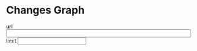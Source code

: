 # Changes Graph

<lively-import src="_navigation.html"></lively-import>

<div>
url <input style="width:500px" id="url" value=""><br>
limit <input id="limit">
</div>

<script>
  import Paths from "src/client/paths.js"
  import moment from "src/external/moment.js";  
  import diff from 'src/external/diff-match-patch.js';
  import AnsiColorFilter from "src/external/ansi-to-html.js"
  
  
  
  class ChangesGraph {

    static connectInput(element, initValue, update) {
      element.value = initValue
      element.addEventListener("change", function(evt) {
          update(this.value)
      })
    }
    
    static query(query) {
      return lively.query(this.ctx, query)
    }
    
    static async create(ctx) {
      this.ctx = ctx
  
      var dmp = new diff.diff_match_patch();

      var baseUrl = lively4url + "/"

      var url = "https://lively-kernel.org/lively4/lively4-jens/src/client/auth-dropbox.js"

      this.query("input#url").value = url

      var limitElement = this.query("input#limit")
      
      limitElement.value = 200
      
      var urlElement = this.query("input#url")

      var container = this.query("lively-container");
    
      var graphviz = await (<graphviz-dot></graphviz-dot>)
      var livelySync = await (<lively-sync></lively-sync>)

      livelySync.setRepository(lively4url.replace(/.*\//,""))


      var limit = Number(limitElement.value)
      limitElement.addEventListener("change", function(evt) {
          limit = Number(this.value)
          updateTable() // on Enter
        //}
      });

      urlElement.addEventListener("change", function(evt) {
          url = this.value
          updateTable() // on Enter
        //}
      });

      var data   
      var baseData 
      var baseDataMap
      var baseDataChildrenMap

      var changes

      var updateTable = async () => {

        details.innerHTML = ""

        // we need the whole graph to get the topology straight...
        baseData = (await lively.files.loadVersions(baseUrl, true).then(r => r.json())).versions

        baseDataMap = new Map()
        baseDataChildrenMap = new Map()
        baseData.forEach(ea => {
          if (ea) {
            baseDataMap.set(ea.version, ea)      

            if (ea.parents) {
              ea.parents.split(" ").forEach(eaParent => {
                var children = baseDataChildrenMap.get(eaParent) || []
                children.push(ea.version)
                baseDataChildrenMap.set(eaParent, children)
              })
            }
          }
        })

        // get data
        data = (await lively.files.loadVersions(url, true).then(r => r.json())).versions
        data = data.filter(ea => ea && ea.version) // cleanup

        data = data.slice(0, limit)
        changes = new Map()


        var fullNodes = new Set()
        var parents = new Set()

        var DashedEdgeStyle = `[color="gray" style="dashed" arrowhead="open" arrowsize=.7]`


        var edges = new Set()
        var nodes = []
        var selectedChange 
        var selectedNode 

        function key(id) {
          return "_" + id.replace(/[^a-z0-9A-Z_]/g,"")
        }

        function addEdge(a , b, style="") {
          edges.add(key(a)  + " -> " +  key(b) + style)
        }

        data.forEach(ea => {
          var version = ea.version
          changes.set(key(version), ea)
          nodes.push(key(version) + `[shape=box fontsize="8" fontname="helvetica" label="${
            ea.version + " " + ea.author + "\n" + 
            moment(ea.date).format("YYYY-MM-DD hh:mm:ss") + "\n" + 
            ea.comment.slice(0,200)
          }"]`)
          fullNodes.add(version)
        })

        data.forEach(ea => {
          var version = ea.version
          if (ea.parents) {        
            ea.parents.split(" ").forEach(eaParent => {
              var style = `[color="gray50" arrowhead="open" arrowsize=.7]`
              if (!fullNodes.has(eaParent)) {
                style = DashedEdgeStyle
              }
              addEdge(version, eaParent, style)  
              parents.add(eaParent)
            })
          }
        })


        var tanglingParents = [...parents].filter(ea => !fullNodes.has(ea))
        tanglingParents.forEach(ea => {
          nodes.push(key(ea) + `[shape=rectangle style="dashed" fontsize="8" fontcolor="gray" color="gray" fontname="helvetica" label="${ea}" ]`)
        })


        tanglingParents.forEach(ea => {
          var path = findConnectingPath(ea)
          if (path) {
            console.log("FOUND " + path)
            addShortPath(path)
          } else {
            console.log("nothing found for" + ea)
          }
        })

        function findConnectingPath(version, path, depth=0, visited=new Set()) {
          if (!version) throw new Error("version missing")
          if (visited.has(version))  return
          visited.add(version)
          if (depth > 10000) {
            // addEdges(path)
            // console.log("stop search at depth " + depth + " path: ", path)
            return null
          }
          if (!path) path = [version]
          // console.log("findConnectionPath ", version, path)
          var change = baseDataMap.get(version)
          if (!change) {
            debugger
            return // nothing found? should this happen
          }
          var parents = change.parents.split(" ")
          for(var eaParentVersion of parents) {
            if (fullNodes.has(eaParentVersion) ) {
              return path.concat([eaParentVersion]) // found something!
            } else {
              // depth first search
              var found = eaParentVersion && findConnectingPath(eaParentVersion, path.concat([eaParentVersion]), depth + 1, visited)
              if (found) {
                // console.log("found ... " + found)
                return found 
              }
            }
          }
          return null
        }

        function addEdges(path) {
          var lastVersion
          path.forEach(ea => {
            if (ea && lastVersion) {
              addEdge(lastVersion, ea)
            }
            lastVersion = ea
          })
        }

        function addShortPath(path) {
          addEdge(path.first, path.last,  DashedEdgeStyle)
          // var shortCut = ""+path.first + "_TO_" + path.last
          // addEdge(path.first, shortCut)
          // addEdge(shortCut, path.last)
        }


        graphviz.innerHTML = `<` +`script type="graphviz">digraph {
          ${Array.from(edges).join(";")} 
          ${nodes.join(";")} 
        }<` + `/script>}`
        await graphviz.updateViz()

        graphviz.shadowRoot.querySelectorAll("g.node").forEach(ea => {
          ea.addEventListener("click", async (evt) => {
            var key = ea.querySelector('title').textContent
            var change = changes.get(key)
            if (!change) return

            if (evt.shiftKey) {
              lively.openInspector({baseDataMap, baseDataChildrenMap, change})
              return
            }

            if (selectedNode) {
              selectedNode.querySelector("polygon").setAttribute("fill", "none")
            }
            selectedNode = ea
            selectedNode.querySelector("polygon").setAttribute("fill", "lightgray")
            selectedChange = change
            details.innerHTML = await livelySync.gitControl("show", undefined, {
              gitcommit: change.version,
              gitusecolor: "true",
            }).then(text => {
              return livelySync.linkifyFiles(new AnsiColorFilter().toHtml(text.replace(/</g, "&lt;")))
            })

            // JSON.stringify(change, undefined, 2)
            lively.setGlobalPosition(details, lively.getGlobalBounds(selectedNode).topRight().addPt(lively.pt(10,0)))
          })
        })
      }

      var details = <div id="details"></div>
      updateTable()

      var style = document.createElement("style")
      style.textContent = `
      td.comment {
        max-width: 300px
      }
      div#root {
        overflow: visible;
        width: 5000px;
        height: 800px;
      }
      div#details {
        position: absolute;
        font-family: monospace;
        white-space: pre;
        font-size: 8pt;
        background-color: lightgray;
        border: 1px solid gray;
        padding: 5px;
      }
      `

      var div = document.createElement("div")
      div.id = "root"
      div.appendChild(style)
      div.appendChild(graphviz)
      div.appendChild(details)
      return div
    }
  }
  ChangesGraph.create(this)
</script>